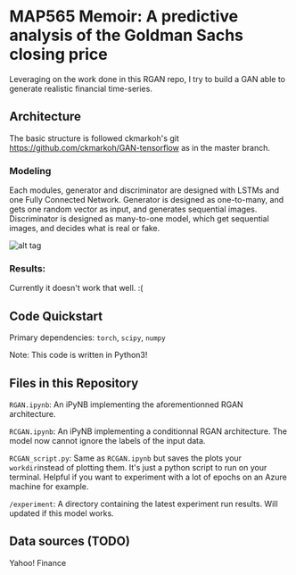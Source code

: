 # MAP565 Memoir: A predictive analysis of the Goldman Sachs closing price

Leveraging on the work done in this RGAN repo, I try to build a GAN able to generate realistic financial time-series.

## Architecture

The basic structure is followed ckmarkoh's git https://github.com/ckmarkoh/GAN-tensorflow as in the master branch. 

### Modeling
Each modules, generator and discriminator are designed with LSTMs and one Fully Connected Network.
Generator is designed as one-to-many, and gets one random vector as input, and generates sequential images.
Discriminator is designed as many-to-one model, which get sequential images, and decides what is real or fake.

![alt tag](https://github.com/jaesik817/SequentialData-GAN/blob/master/figures/model.png)

### Results:

Currently it doesn't work that well. :( 

## Code Quickstart

Primary dependencies: `torch`, `scipy`, `numpy`

Note: This code is written in Python3!

## Files in this Repository

`RGAN.ipynb`: An iPyNB implementing the aforementionned RGAN architecture.

`RCGAN.ipynb`: An iPyNB implementing a conditionnal RGAN architecture. The model now cannot ignore the labels of the input data.

`RCGAN_script.py`: Same as `RCGAN.ipynb` but saves the plots your `workdir`instead of plotting them. It's just a python script to run on your terminal. Helpful if you want to experiment with a lot of epochs on an Azure machine for example.

`/experiment`: A directory containing the latest experiment run results. Will updated if this model works.

## Data sources (TODO)

Yahoo! Finance
